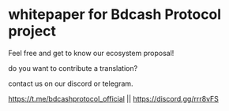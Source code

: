 # whitepaper for Bdcash Protocol project



Feel free and get to know our ecosystem proposal!

do you want to contribute a translation?

contact us on our discord or telegram.

https://t.me/bdcashprotocol_official  ||  https://discord.gg/rrr8vFS
